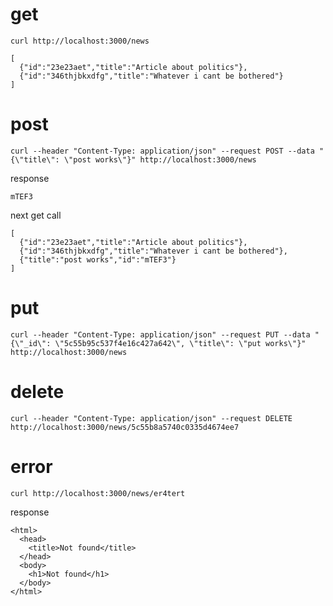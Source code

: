 # get

`curl http://localhost:3000/news`

```
[
  {"id":"23e23aet","title":"Article about politics"},
  {"id":"346thjbkxdfg","title":"Whatever i cant be bothered"}
]
```

# post

`curl --header "Content-Type: application/json" --request POST --data "{\"title\": \"post works\"}" http://localhost:3000/news`

response

`mTEF3`

next get call

```
[
  {"id":"23e23aet","title":"Article about politics"},
  {"id":"346thjbkxdfg","title":"Whatever i cant be bothered"},
  {"title":"post works","id":"mTEF3"}
]
```

# put

`curl --header "Content-Type: application/json" --request PUT --data "{\"_id\": \"5c55b95c537f4e16c427a642\", \"title\": \"put works\"}" http://localhost:3000/news`

# delete

`curl --header "Content-Type: application/json" --request DELETE http://localhost:3000/news/5c55b8a5740c0335d4674ee7`

# error

`curl http://localhost:3000/news/er4tert`

response

```
<html>
  <head>
    <title>Not found</title>
  </head>
  <body>
    <h1>Not found</h1>
  </body>
</html>
```
